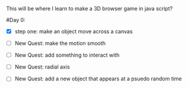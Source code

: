 This will be where I learn to make a 3D browser game in java script?

#Day 0:

 - [x] step one: make an object move across a canvas
 
 - [ ] New Quest: make the motion smooth
 - [ ] New Quest: add something to interact with
 - [ ] New Quest: radial axis
 - [ ] New Quest: add a new object that appears at a 
	psuedo random time
